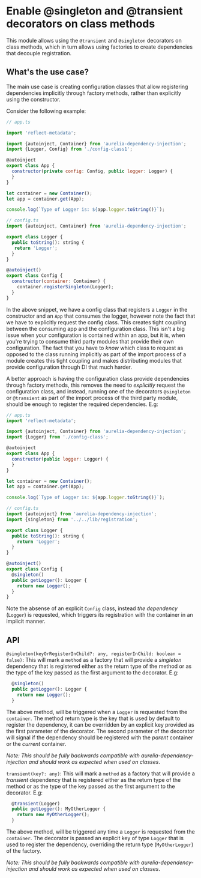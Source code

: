 # Enable @singleton and @transient decorators on class methods

This module allows using the `@transient` and `@singleton` decorators on class methods, which in turn allows using factories to create dependencies that decouple registration.

## What's the use case?

The main use case is creating configuration classes that allow registering dependencies implicitly through factory methods, rather than explicitly using the constructor.

Consider the following example:

```javascript
// app.ts

import 'reflect-metadata';

import {autoinject, Container} from 'aurelia-dependency-injection';
import {Logger, Config} from './config-class1';

@autoinject
export class App {
  constructor(private config: Config, public logger: Logger) {
  }
}

let container = new Container();
let app = container.get(App);

console.log(`Type of Logger is: ${app.logger.toString()}`);

// config.ts
import {autoinject, Container} from 'aurelia-dependency-injection';

export class Logger {
  public toString(): string {
   return 'Logger';
  }
}

@autoinject()
export class Config {
  constructor(container: Container) {
    container.registerSingleton(Logger);
  }
}
```

In the above snippet, we have a config class that registers a `Logger` in the constructor and an `App` that consumes the logger, however note the fact that we have to explicitly request the config class. This creates tight coupling between the consuming app and the configuration class. This isn't a big issue when your configuration is contained within an app, but it is, when you're trying to consume third party modules that provide their own configuration. The fact that you have to _know_ which class to request as opposed to the class running implicitly as part of the import process of a module creates this tight coupling and makes distributing modules that provide configuration through DI that much harder.

A better approach is having the configuration class provide dependencies through factory methods, this removes the need to _explicitly_ request the configuration class, and instead, running one of the decorators `@singleton` or `@transient` as part of the import process of the third party module, should be enough to register the required dependencies. E.g:

```javascript
// app.ts
import 'reflect-metadata';

import {autoinject, Container} from 'aurelia-dependency-injection';
import {Logger} from './config-class';

@autoinject
export class App {
  constructor(public logger: Logger) {
  }
}

let container = new Container();
let app = container.get(App);

console.log(`Type of Logger is: ${app.logger.toString()}`);

// config.ts
import {autoinject} from 'aurelia-dependency-injection';
import {singleton} from '../../lib/registration';

export class Logger {
  public toString(): string {
    return 'Logger';
  }
}

@autoinject()
export class Config {
  @singleton()
  public getLogger(): Logger {
    return new Logger();
  }
}

````

Note the absense of an explicit `Config` class, instead _the dependency_ (`Logger`) is requested, which triggers its registration with the container in an implicit manner.

## API

`@singleton(keyOrRegisterInChild?: any, registerInChild: boolean = false)`: This will mark a `method` as a factory that will provide a _singleton_ dependency that is registered either as the return type of the method or as the type of the key passed as the first argument to the decorator. E.g:

```javascript
  @singleton()
  public getLogger(): Logger {
    return new Logger();
  }

```

The above method, will be triggered when a `Logger` is requested from the `container`. The method return type is the key that is used by default to register the dependency, it can be overridden by an explicit key provided as the first parameter of the decorator. The second parameter of the decorator will signal if the dependency should be registered with the _parent_ container or the _current_ container.

_Note: This should be fully backwards compatible with aurelia-dependency-injection and should work as expected when used on classes_.

`transient(key?: any)`: This will mark a `method` as a factory that will provide a _transient_ dependency that is registered either as the return type of the method or as the type of the key passed as the first argument to the decorator. E.g:

```javascript
  @transient(Logger)
  public getLogger(): MyOtherLogger {
    return new MyOtherLogger();
  }
```

The above method, will be triggered any time a `Logger` is requested from the `container`. The decorator is passed an explicit key of type `Logger` that is used to register the dependency, overriding the return type (`MyOtherLogger`) of the factory.

_Note: This should be fully backwards compatible with aurelia-dependency-injection and should work as expected when used on classes_.
